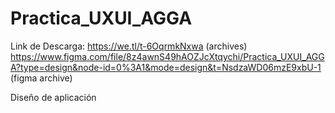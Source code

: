 # Practica_UXUI_AGGA
Link de Descarga: https://we.tl/t-6OqrmkNxwa (archives)
https://www.figma.com/file/8z4awnS49hAOZJcXtqychi/Practica_UXUI_AGGA?type=design&node-id=0%3A1&mode=design&t=NsdzaWD06mzE9xbU-1 (figma archive)

Diseño de aplicación


